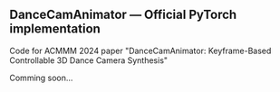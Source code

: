 ## DanceCamAnimator &mdash; Official PyTorch implementation

Code for ACMMM 2024 paper "DanceCamAnimator: Keyframe-Based Controllable 3D Dance Camera Synthesis"

Comming soon...